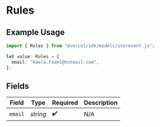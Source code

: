 # Rules

## Example Usage

```typescript
import { Rules } from "@vercel/sdk/models/userevent.js";

let value: Rules = {
  email: "Kaela.Fadel@hotmail.com",
};
```

## Fields

| Field              | Type               | Required           | Description        |
| ------------------ | ------------------ | ------------------ | ------------------ |
| `email`            | *string*           | :heavy_check_mark: | N/A                |